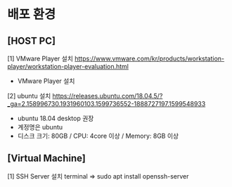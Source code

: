 # 배포 환경

## [HOST PC]

[1] VMware Player 설치
https://www.vmware.com/kr/products/workstation-player/workstation-player-evaluation.html

- VMware Player 설치

[2] ubuntu 설치
https://releases.ubuntu.com/18.04.5/?_ga=2.158996730.1931960103.1599736552-1888727197.1599548933

- ubuntu 18.04 desktop 권장
- 계정명은 ubuntu
- 디스크 크기: 80GB / CPU: 4core 이상 / Memory: 8GB 이상

## [Virtual Machine]

[1] SSH Server 설치
terminal => sudo apt install openssh-server
